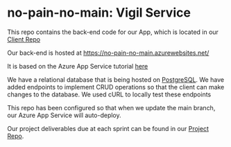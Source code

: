 # no-pain-no-main: Vigil Service


This repo contains the back-end code for our App, which is located
in our [Client Repo](https://github.com/calvin-cs262-fall2024-no-pain-no-main/Client)

Our back-end is hosted at https://no-pain-no-main.azurewebsites.net/

It is based on the Azure App Service tutorial [here](https://learn.microsoft.com/en-us/azure/app-service/quickstart-nodejs?tabs=linux&pivots=development-environment-cli)

We have a relational database that is being hosted on [PostgreSQL](https://www.postgresql.org/). We have added endpoints to implement
CRUD operations so that the client can make changes to the database. We used cURL to locally test these endpoints

This repo has been configured so that when we update the main branch, our Azure App Service will auto-deploy.

Our project deliverables due at each sprint can be found in our [Project Repo](https://github.com/calvin-cs262-fall2024-no-pain-no-main/Project).
